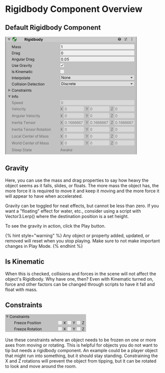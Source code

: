 # Rigidbody Component Overview

## Default Rigidbody Component

![](../../.gitbook/assets/image%20%28172%29.png)

## Gravity

Here, you can use the mass and drag properties to say how heavy the object seems as it falls, slides, or floats. The more mass the object has, the more force it is required to move it and keep it moving and the more force it will appear to have when accelerated.

Gravity can be toggled for neat effects, but cannot be less than zero. If you want a "floating" effect for water, etc., consider using a script with Vector3.Lerp\(\) where the destination position is a set height.

To see the gravity in action, click the Play button.

{% hint style="warning" %}
Any object or property added, updated, or removed will reset when you stop playing. Make sure to not make important changes in Play Mode.
{% endhint %}

## Is Kinematic

When this is checked, collisions and forces in the scene will not affect the object's Rigidbody. Why have one, then? Even with Kinematic turned on, force and other factors can be changed through scripts to have it fall and float with mass.

## Constraints

![](../../.gitbook/assets/image%20%28173%29.png)

Use these constraints where an object needs to be frozen on one or more axes from moving or rotating. This is helpful for objects you do not want to tip but needs a rigidbody component. An example could be a player object that might run into something, but it should stay standing. Constraining the X and Z rotations will prevent the object from tipping, but it can be rotated to look and move around the room.

